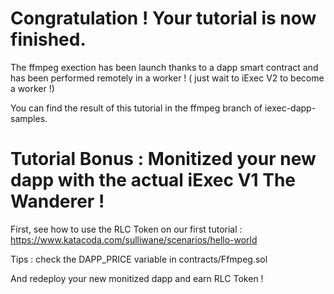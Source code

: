 # Congratulation ! Your tutorial is now finished.


The ffmpeg exection has been launch thanks to a dapp smart contract and has been performed remotely in a worker ! ( just wait to iExec V2 to become a worker !)


You can find the result of this tutorial in the ffmpeg branch of iexec-dapp-samples.

# Tutorial Bonus : Monitized your new dapp with the actual iExec V1 The Wanderer !

First, see how to use the RLC Token on our first tutorial : https://www.katacoda.com/sulliwane/scenarios/hello-world 

Tips : check the DAPP_PRICE variable in contracts/Ffmpeg.sol

And redeploy your new monitized dapp and earn RLC Token !




